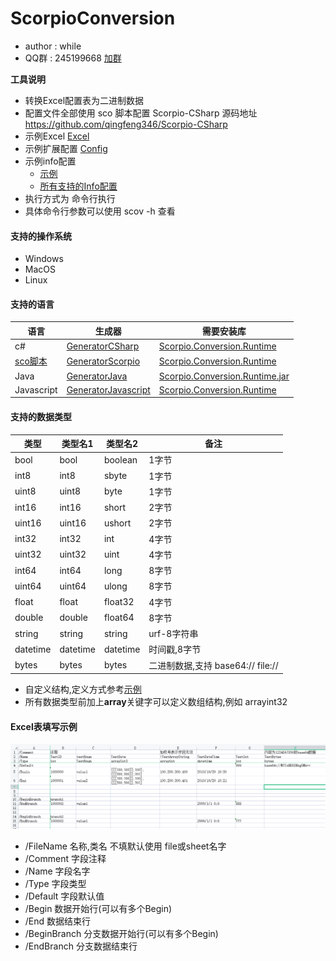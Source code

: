 # ScorpioConversion #
* author : while
* QQ群 : 245199668 [加群](http://shang.qq.com/wpa/qunwpa?idkey=8ef904955c52f7b3764403ab81602b9c08b856f040d284f7e2c1d05ed3428de8)

**工具说明**
* 转换Excel配置表为二进制数据
* 配置文件全部使用 sco 脚本配置 Scorpio-CSharp 源码地址 https://github.com/qingfeng346/Scorpio-CSharp
* 示例Excel [Excel](https://github.com/qingfeng346/ScorpioConversion/tree/master/ScorpioConversion/Sample/Excel)
* 示例扩展配置 [Config](https://github.com/qingfeng346/ScorpioConversion/tree/master/ScorpioConversion/Sample/Config)
* 示例info配置 
    * [示例](https://github.com/qingfeng346/ScorpioConversion/blob/master/ScorpioConversion/Sample/info.json)
    * [所有支持的Info配置](https://github.com/qingfeng346/ScorpioConversion/blob/master/ScorpioConversion/Scorpio.Conversion.Engine/src/Util/BuildInfo.cs)
* 执行方式为 命令行执行
* 具体命令行参数可以使用 scov -h 查看

#### 支持的操作系统
- Windows
- MacOS
- Linux

#### 支持的语言
语言    | 生成器            | 需要安装库   
-----   | ----              | ----
c#      | [GeneratorCSharp](https://github.com/qingfeng346/ScorpioConversion/blob/master/ScorpioConversion/Scorpio.Conversion.Engine/src/Generator/GeneratorCSharp.cs)   | [Scorpio.Conversion.Runtime](https://www.nuget.org/packages/Scorpio.Conversion.Runtime)
[sco脚本](https://github.com/qingfeng346/Scorpio-CSharp)      | [GeneratorScorpio](https://github.com/qingfeng346/ScorpioConversion/blob/master/ScorpioConversion/Scorpio.Conversion.Engine/src/Generator/GeneratorScorpio.cs)   | [Scorpio.Conversion.Runtime](https://www.nuget.org/packages/Scorpio.Conversion.Runtime)
Java      | [GeneratorJava](https://github.com/qingfeng346/ScorpioConversion/blob/master/ScorpioConversion/Scorpio.Conversion.Engine/src/Generator/GeneratorJava.cs)   | [Scorpio.Conversion.Runtime.jar](https://github.com/qingfeng346/ScorpioConversion/releases)
Javascript      | [GeneratorJavascript](https://github.com/qingfeng346/ScorpioConversion/blob/master/ScorpioConversion/Scorpio.Conversion.Engine/src/Generator/GeneratorJavascript.cs)   | [Scorpio.Conversion.Runtime](https://www.npmjs.com/package/scorpio.conversion.runtime)

#### 支持的数据类型
类型    | 类型名1  | 类型名2    | 备注
-----   | ----     | ----       | ----
bool    | bool     | boolean    | 1字节
int8    | int8     | sbyte      | 1字节
uint8   | uint8    | byte       | 1字节
int16   | int16    | short      | 2字节
uint16  | uint16   | ushort     | 2字节
int32   | int32    | int        | 4字节
uint32  | uint32   | uint       | 4字节
int64   | int64    | long       | 8字节
uint64  | uint64   | ulong      | 8字节
float   | float    | float32    | 4字节
double  | double   | float64    | 8字节
string  | string   | string     | urf-8字符串
datetime| datetime | datetime   | 时间戳,8字节
bytes   | bytes    | bytes      | 二进制数据,支持 base64:// file://

* 自定义结构,定义方式参考[示例](https://github.com/qingfeng346/ScorpioConversion/blob/master/Sample/Config/Table.sco)
* 所有数据类型前加上**array**关键字可以定义数组结构,例如 arrayint32

#### Excel表填写示例
![](https://github.com/qingfeng346/qingfeng346.github.io/raw/master/resource/scov.png)
* /FileName		名称,类名 不填默认使用 file或sheet名字
* /Comment		字段注释
* /Name			字段名字
* /Type			字段类型
* /Default		字段默认值
* /Begin		数据开始行(可以有多个Begin)
* /End			数据结束行
* /BeginBranch	分支数据开始行(可以有多个Begin)
* /EndBranch	分支数据结束行